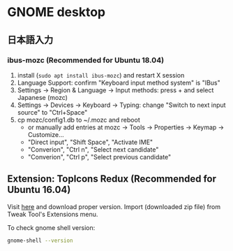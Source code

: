 # GNOME desktop

## 日本語入力
### ibus-mozc (Recommended for Ubuntu 18.04)
1. install (`sudo apt install ibus-mozc`) and restart X session
1. Language Support: confirm "Keyboard input method system" is "IBus"
1. Settings -> Region & Language -> Input methods: press + and select Japanese (mozc)
1. Settings -> Devices -> Keyboard -> Typing: change "Switch to next input source" to "Ctrl+Space"
1. cp mozc/config1.db to ~/.mozc and reboot
    * or manually add entries at mozc -> Tools -> Properties -> Keymap -> Customize...
    * "Direct input", "Shift Space", "Activate IME"
    * "Converion", "Ctrl n", "Select next candidate"
    * "Converion", "Ctrl p", "Select previous candidate"

## Extension: TopIcons Redux (Recommended for Ubuntu 16.04)
Visit [here](https://extensions.gnome.org/extension/1497/topicons-redux/) and
download proper version.
Import (downloaded zip file) from Tweak Tool's Extensions menu.

To check gnome shell version:

```bash
gnome-shell --version
```

